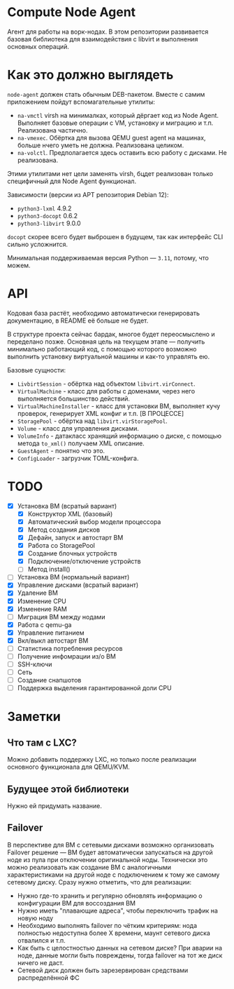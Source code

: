 # Compute Node Agent

Агент для работы на ворк-нодах. В этом репозитории развивается базовая библиотека для взаимодействия с libvirt и выполнения основных операций.

# Как это должно выглядеть

`node-agent` должен стать обычным DEB-пакетом. Вместе с самим приложением пойдут вспомагательные утилиты:

- `na-vmctl` virsh на минималках, который дёргает код из Node Agent. Выполняет базовые операции с VM, установку и миграцию и т.п. Реализована частично.
- `na-vmexec`. Обёртка для вызова QEMU guest agent на машинах, больше нчего уметь не должна. Реализована целиком.
- `na-volctl`. Предполагается здесь оставить всю работу с дисками. Не реализована.

Этими утилитами нет цели заменять virsh, бцдет реализован только специфичный для Node Agent функционал.

Зависимости (версии из APT репозитория Debian 12):

- `python3-lxml` 4.9.2
- `python3-docopt` 0.6.2
- `python3-libvirt` 9.0.0

`docopt` скорее всего будет выброшен в будущем, так как интерфейс CLI сильно усложнится.

Минимальная поддерживаемая версия Python — `3.11`, потому, что можем.

# API

Кодовая база растёт, необходимо автоматически генерировать документацию, в README её больше не будет.

В структуре проекта сейчас бардак, многое будет переосмыслено и переделано позже. Основная цель на текущем этапе — получить минимально работающий код, с помощью которого возможно выполнить установку виртуальной машины и как-то управлять ею.

Базовые сущности:

- `LivbirtSession` - обёртка над объектом `libvirt.virConnect`.
- `VirtualMachine` - класс для работы с доменами, через него выполняется большинство действий.
- `VirtualMachineInstaller` - класс для установки ВМ, выполняет кучу проверок, генерирует XML конфиг и т.п. [В ПРОЦЕССЕ]
- `StoragePool` - обёртка над `libvirt.virStoragePool`.
- `Volume` - класс для управления дисками.
- `VolumeInfo` - датакласс хранящий информацию о диске, с помощью метода `to_xml()` получаем XML описание.
- `GuestAgent` - понятно что это.
- `ConfigLoader` - загрузчик TOML-конфига.

# TODO

- [x] Установка ВМ (всратый вариант)
    - [x] Конструктор XML (базовый)
    - [x] Автоматический выбор модели процессора
    - [x] Метод создания дисков
    - [x] Дефайн, запуск и автостарт ВМ
    - [x] Работа со StoragePool
    - [x] Создание блочных устройств
    - [x] Подключение/отключение устройств
    - [ ] Метод install()
- [ ] Установка ВМ (нормальный вариант)
- [x] Управление дисками (всратый вариант)
- [x] Удаление ВМ
- [x] Изменение CPU
- [x] Изменение RAM
- [ ] Миграция ВМ между нодами
- [x] Работа с qemu-ga
- [x] Управление питанием
- [x] Вкл/выкл автостарт ВМ
- [ ] Статистика потребления ресурсов
- [ ] Получение инфомрации из/о ВМ
- [ ] SSH-ключи
- [ ] Сеть
- [ ] Создание снапшотов
- [ ] Поддержка выделения гарантированной доли CPU

# Заметки

## Что там с LXC?

Можно добавить поддержку LXC, но только после реализации основного функционала для QEMU/KVM.

## Будущее этой библиотеки

Нужно ей придумать название.

## Failover

В перспективе для ВМ с сетевыми дисками возможно организовать Failover решение — ВМ будет автоматически запускаться на другой ноде из пула при отключении оригинальной ноды. Технически это можно реализовать как создание ВМ с аналогичными характеристиками на другой ноде с подключением к тому же самому сетевому диску. Сразу нужно отметить, что для реализации:

- Нужно где-то хранить и регулярно обновлять информацию о конфигурации ВМ для воссоздания ВМ
- Нужно иметь "плавающие адреса", чтобы переключить трафик на новую ноду
- Необходимо выполнять failover по чётким критериям: нода полностью недоступна более X времени, маунт сетевого диска отвалился и т.п.
- Как быть с целостностью данных на сетевом диске? При аварии на ноде, данные могли быть повреждены, тогда failover на тот же диск ничего не даст.
- Сетевой диск должен быть зарезервирован средствами распределённой ФС
